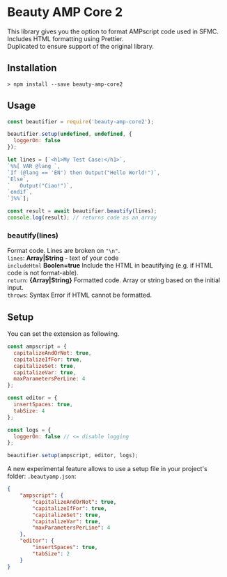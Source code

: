 # Beauty AMP Core 2

This library gives you the option to format AMPscript code used in SFMC.  
Includes HTML formatting using Prettier.  
Duplicated to ensure support of the original library.

## Installation

```
> npm install --save beauty-amp-core2
```

## Usage

``` javascript
const beautifier = require('beauty-amp-core2');

beautifier.setup(undefined, undefined, {
  loggerOn: false
});

let lines = [`<h1>My Test Case:</h1>`,
`%%[ VAR @lang `,
`If (@lang == 'EN') then Output("Hello World!")`,
`Else`,
`	Output("Ciao!")`,
`endif`,
`]%%`];

const result = await beautifier.beautify(lines);
console.log(result); // returns code as an array
```

### beautify(lines)
Format code. Lines are broken on `"\n"`.  
`lines`: __Array|String__ - text of your code  
`includeHtml` __Boolen=true__ Include the HTML in beautifying (e.g. if HTML code is not format-able).  
`return`: __{Array|String}__ Formatted code. Array or string based on the initial input.  
`throws`: Syntax Error if HTML cannot be formatted.

## Setup

You can set the extension as following.
``` javascript
const ampscript = {
  capitalizeAndOrNot: true,
  capitalizeIfFor: true,
  capitalizeSet: true,
  capitalizeVar: true,
  maxParametersPerLine: 4
};

const editor = {
  insertSpaces: true,
  tabSize: 4
};

const logs = {
  loggerOn: false // <= disable logging
};

beautifier.setup(ampscript, editor, logs);
```

A new experimental feature allows to use a setup file in your project's folder: `.beautyamp.json`:

```json
{
	"ampscript": {
		"capitalizeAndOrNot": true,
		"capitalizeIfFor": true,
		"capitalizeSet": true,
		"capitalizeVar": true,
		"maxParametersPerLine": 4
	},
	"editor": {
		"insertSpaces": true,
		"tabSize": 2
	}
}
```